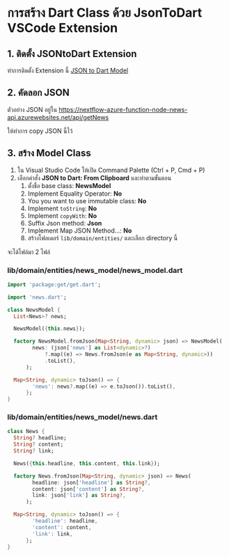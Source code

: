 
# การสร้าง Dart Class ด้วย JsonToDart VSCode Extension

## 1. ติดตั้ง JSONtoDart Extension 

ทำการติดตั้ง Extension นี้ [JSON to Dart Model](https://marketplace.visualstudio.com/items?itemName=hirantha.json-to-dart)

## 2. คัดลอก JSON 

ตัวอย่าง JSON อยู่ใน https://nextflow-azure-function-node-news-api.azurewebsites.net/api/getNews

ให้ทำการ copy JSON นี้ไว้

## 3. สร้าง Model Class 

1. ใน Visual Studio Code ให้เปิด Command Palette (Ctrl + P, Cmd + P) 
2. เลือกคำสั่ง **JSON to Dart: From Clipboard** และทำตามขั้นตอน
   1. ตั้งชื่อ base class: **NewsModel**
   2. Implement Equality Operator: **No**
   3. You you want to use immutable class: **No**
   4. Implement `toString`: **No**
   5. Implement `copyWith`: **No**
   6. Suffix Json method: **Json**
   7. Implement Map JSON Method...: **No**
   8. สร้างโฟลเดอร์ `lib/domain/entities/` และเลือก directory นี้

จะได้ไฟล์มา 2 ไฟล์ 

### lib/domain/entities/news_model/news_model.dart

```dart
import 'package:get/get.dart';

import 'news.dart';

class NewsModel {
  List<News>? news;

  NewsModel({this.news});

  factory NewsModel.fromJson(Map<String, dynamic> json) => NewsModel(
        news: (json['news'] as List<dynamic>?)
            ?.map((e) => News.fromJson(e as Map<String, dynamic>))
            .toList(),
      );

  Map<String, dynamic> toJson() => {
        'news': news?.map((e) => e.toJson()).toList(),
      };
}

```
### lib/domain/entities/news_model/news.dart

```dart
class News {
  String? headline;
  String? content;
  String? link;

  News({this.headline, this.content, this.link});

  factory News.fromJson(Map<String, dynamic> json) => News(
        headline: json['headline'] as String?,
        content: json['content'] as String?,
        link: json['link'] as String?,
      );

  Map<String, dynamic> toJson() => {
        'headline': headline,
        'content': content,
        'link': link,
      };
}
```

